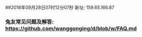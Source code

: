 ##2018年09月28日07时12分07秒 新址: 159.65.166.87
### 兔友常见问题及解答: https://github.com/wanggonging/d/blob/w/FAQ.md
